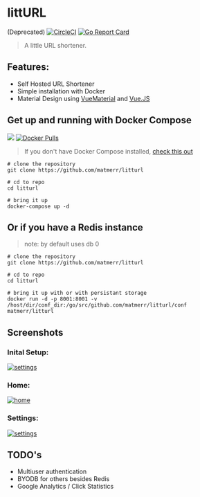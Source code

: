 # littURL 
(Deprecated)
[![CircleCI](https://circleci.com/gh/matmerr/litturl.svg?style=svg)](https://circleci.com/gh/matmerr/litturl)
[![Go Report Card](https://goreportcard.com/badge/github.com/matmerr/litturl)](https://goreportcard.com/report/github.com/matmerr/litturl)


> A little URL shortener.
## Features:
- Self Hosted URL Shortener
- Simple installation with Docker
- Material Design using [VueMaterial](http://vuematerial.io/#/) and [Vue.JS](https://vuejs.org/)


## Get up and running with Docker Compose 
[![](https://images.microbadger.com/badges/image/matmerr/litturl.svg)](https://microbadger.com/images/matmerr/litturl)
[![Docker Pulls](https://img.shields.io/docker/pulls/matmerr/litturl.svg)]()

> If you don't have Docker Compose installed, [check this out](https://docs.docker.com/compose/install/#install-as-a-container)

```
# clone the repository
git clone https://github.com/matmerr/litturl

# cd to repo
cd litturl

# bring it up
docker-compose up -d
```
## Or if you have a Redis instance
> note: by default uses db 0
```
# clone the repository
git clone https://github.com/matmerr/litturl

# cd to repo
cd litturl

# bring it up with or with persistant storage
docker run -d -p 8001:8001 -v /host/dir/conf_dir:/go/src/github.com/matmerr/litturl/conf matmerr/litturl
```


## Screenshots

### **Inital Setup:**
[![settings](docs/images/initial_setup.png)]()
### **Home:**
[![home](docs/images/home.png)]()
### **Settings:**
[![settings](docs/images/settings.png)]()



## TODO's
- Multiuser authentication
- BYODB for others besides Redis
- Google Analytics / Click Statistics

